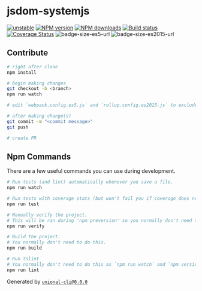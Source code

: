 # jsdom-systemjs

[![unstable][unstable-image]][unstable-url]
[![NPM version][npm-image]][npm-url]
[![NPM downloads][downloads-image]][downloads-url]
[![Build status][travis-image]][travis-url]
[![Coverage Status][coveralls-image]][coveralls-url]
![badge-size-es5-url]
![badge-size-es2015-url]

## Contribute

```sh
# right after clone
npm install

# begin making changes
git checkout -b <branch>
npm run watch

# edit `webpack.config.es5.js` and `rollup.config.es2015.js` to exclude dependencies for the bundle if needed

# after making change(s)
git commit -m "<commit message>"
git push

# create PR
```

## Npm Commands

There are a few useful commands you can use during development.

```sh
# Run tests (and lint) automatically whenever you save a file.
npm run watch

# Run tests with coverage stats (but won't fail you if coverage does not meet criteria)
npm run test

# Manually verify the project.
# This will be ran during 'npm preversion' so you normally don't need to run this yourself.
npm run verify

# Build the project.
# You normally don't need to do this.
npm run build

# Run tslint
# You normally don't need to do this as `npm run watch` and `npm version` will automatically run lint for you.
npm run lint
```

Generated by [`unional-cli@0.0.0`](https://github.com/unional/unional-cli)

[unstable-image]: http://badges.github.io/stability-badges/dist/unstable.svg
[unstable-url]: http://github.com/badges/stability-badges
[npm-image]: https://img.shields.io/npm/v/jsdom-systemjs.svg?style=flat
[npm-url]: https://npmjs.org/package/jsdom-systemjs
[downloads-image]: https://img.shields.io/npm/dm/jsdom-systemjs.svg?style=flat
[downloads-url]: https://npmjs.org/package/jsdom-systemjs
[travis-image]: https://img.shields.io/travis/unional/jsdom-systemjs.svg?style=flat
[travis-url]: https://travis-ci.org/unional/jsdom-systemjs
[coveralls-image]: https://coveralls.io/repos/github/unional/jsdom-systemjs/badge.svg
[coveralls-url]: https://coveralls.io/github/unional/jsdom-systemjs
[badge-size-es5-url]: http://img.badgesize.io/unional/jsdom-systemjs/master/dist/jsdom-systemjs.es5.js.svg?label=es5_size
[badge-size-es2015-url]: http://img.badgesize.io/unional/jsdom-systemjs/master/dist/jsdom-systemjs.es2015.js.svg?label=es2015_size
